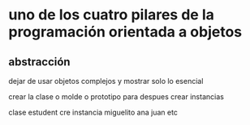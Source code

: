 # uno de los cuatro pilares de la programación orientada a objetos

## abstracción

dejar de usar objetos complejos y mostrar solo lo esencial

crear la clase o molde o prototipo para despues crear instancias

clase estudent cre instancia miguelito ana juan etc

